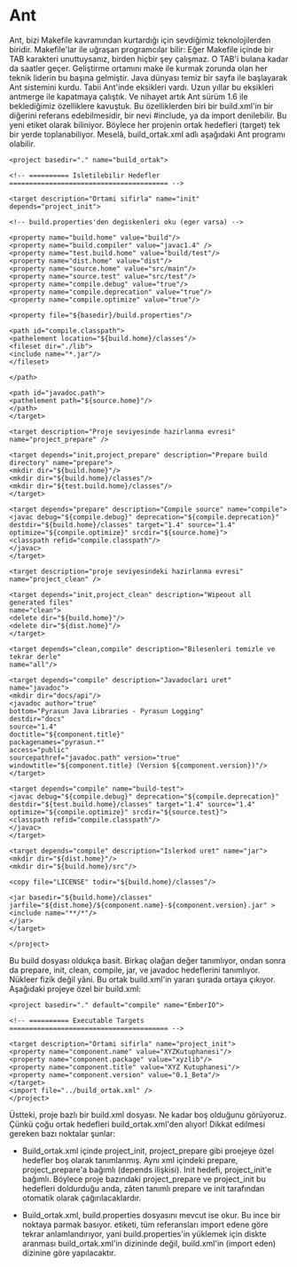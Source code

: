 # Ant

Ant, bizi Makefile kavramından kurtardığı için sevdiğimiz
teknolojilerden biridir. Makefile'lar ile uğraşan programcılar bilir:
Eğer Makefile içinde bir TAB karakteri unuttuysanız, birden hiçbir şey
çalışmaz. O TAB'i bulana kadar da saatler geçer. Geliştirme ortamını
make ile kurmak zorunda olan her teknik liderin bu başına gelmiştir.
Java dünyası temiz bir sayfa ile başlayarak Ant sistemini kurdu. Tabii
Ant'inde eksikleri vardı. Uzun yıllar bu eksikleri antmerge ile
kapatmaya çalıştık. Ve nihayet artık Ant sürüm 1.6 ile beklediğimiz
özelliklere kavuştuk.  Bu özelliklerden biri bir build.xml'in bir
diğerini referans edebilmesidir, bir nevi #include, ya da import
denilebilir. Bu yeni etiket olarak biliniyor. Böylece her projenin
ortak hedefleri (target) tek bir yerde toplanabiliyor. Meselâ,
build_ortak.xml adlı aşağıdaki Ant programı olabilir.

```
<project basedir="." name="build_ortak">

<!-- ========== Isletilebilir Hedefler ======================================== -->

<target description="Ortami sifirla" name="init" depends="project_init">

<!-- build.properties'den degiskenleri oku (eger varsa) -->

<property name="build.home" value="build"/>
<property name="build.compiler" value="javac1.4" />
<property name="test.build.home" value="build/test"/>
<property name="dist.home" value="dist"/>
<property name="source.home" value="src/main"/>
<property name="source.test" value="src/test"/>
<property name="compile.debug" value="true"/>
<property name="compile.deprecation" value="true"/>
<property name="compile.optimize" value="true"/>

<property file="${basedir}/build.properties"/>

<path id="compile.classpath">
<pathelement location="${build.home}/classes"/>
<fileset dir="./lib">
<include name="*.jar"/>
</fileset>

</path>

<path id="javadoc.path">
<pathelement path="${source.home}"/>
</path>
</target>

<target description="Proje seviyesinde hazirlanma evresi" name="project_prepare" />

<target depends="init,project_prepare" description="Prepare build directory" name="prepare">
<mkdir dir="${build.home}"/>
<mkdir dir="${build.home}/classes"/>
<mkdir dir="${test.build.home}/classes"/>
</target>

<target depends="prepare" description="Compile source" name="compile">
<javac debug="${compile.debug}" deprecation="${compile.deprecation}"
destdir="${build.home}/classes" target="1.4" source="1.4"
optimize="${compile.optimize}" srcdir="${source.home}">
<classpath refid="compile.classpath"/>
</javac>
</target>

<target description="proje seviyesindeki hazirlanma evresi" name="project_clean" />

<target depends="init,project_clean" description="Wipeout all generated files"
name="clean">
<delete dir="${build.home}"/>
<delete dir="${dist.home}"/>
</target>

<target depends="clean,compile" description="Bilesenleri temizle ve tekrar derle"
name="all"/>

<target depends="compile" description="Javadoclari uret"
name="javadoc">
<mkdir dir="docs/api"/>
<javadoc author="true"
bottom="Pyrasun Java Libraries - Pyrasun Logging"
destdir="docs"
source="1.4"
doctitle="${component.title}"
packagenames="pyrasun.*"
access="public"
sourcepathref="javadoc.path" version="true"
windowtitle="${component.title} (Version ${component.version})"/>
</target>

<target depends="compile" name="build-test">
<javac debug="${compile.debug}" deprecation="${compile.deprecation}"
destdir="${test.build.home}/classes" target="1.4" source="1.4"
optimize="${compile.optimize}" srcdir="${source.test}">
<classpath refid="compile.classpath"/>
</javac>
</target>

<target depends="compile" description="Islerkod uret" name="jar">
<mkdir dir="${dist.home}"/>
<mkdir dir="${build.home}/src"/>

<copy file="LICENSE" todir="${build.home}/classes"/>

<jar basedir="${build.home}/classes"
jarfile="${dist.home}/${component.name}-${component.version}.jar" >
<include name="**/*"/>
</jar>
</target>

</project>
```

Bu build dosyası oldukça basit. Birkaç olağan değer tanımlıyor, ondan
sonra da prepare, init, clean, compile, jar, ve javadoc hedeflerini
tanımlıyor. Nükleer fizik değil yâni. Bu ortak build.xml'in yararı
şurada ortaya çıkıyor. Aşağıdaki projeye özel bir build.xml:

```
<project basedir="." default="compile" name="EmberIO">

<!-- ========== Executable Targets ======================================== -->

<target description="Ortami sifirla" name="project_init">
<property name="component.name" value="XYZKutuphanesi"/>
<property name="component.package" value="xyzlib"/>
<property name="component.title" value="XYZ Kutuphanesi"/>
<property name="component.version" value="0.1_Beta"/>
</target>
<import file="../build_ortak.xml" />
</project>
```

Üstteki, proje bazlı bir build.xml dosyası. Ne kadar boş olduğunu görüyoruz. Çünkü çoğu ortak hedefleri build_ortak.xml'den alıyor!
Dikkat edilmesi gereken bazı noktalar şunlar:

* Build_ortak.xml içinde project_init, project_prepare gibi proejeye
  özel hedefler boş olarak tanımlanmış. Aynı xml içindeki prepare,
  project_prepare'a bağımlı (depends ilişkisi). Init hedefi,
  project_init'e bağımlı. Böylece proje bazındaki project_prepare ve
  project_init bu hedefleri doldurduğu anda, zâten tanımlı prepare ve
  init tarafından otomatik olarak çağırılacaklardır.

* Build_ortak.xml, build.properties dosyasını mevcut ise okur. Bu ince
  bir noktaya parmak basıyor. etiketi, tüm referansları import edene
  göre tekrar anlamlandırıyor, yani build.properties'in yüklemek için
  diskte aranması build_ortak.xml'in dizininde değil, build.xml'in
  (import eden) dizinine göre yapılacaktır.

